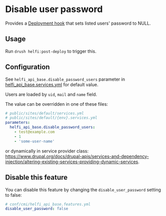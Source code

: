 # Disable user password

Provides a [Deployment hook](/documentation/deploy-hooks.md) that sets listed users' password to NULL.

## Usage

Run `drush helfi:post-deploy` to trigger this.

## Configuration

See `helfi_api_base.disable_password_users` parameter in [helfi_api_base.services.yml](/helfi_api_base.services.yml) for default value.

Users are loaded by `uid`, `mail` and `name` field.

The value can be overridden in one of these files:

```yaml
# public/sites/default/services.yml
# public/sites/default/{env}.services.yml
parameters:
  helfi_api_base.disable_password_users:
    - test@example.com
    - 1
    - 'some-user-name'
```

or dynamically in service provider class: https://www.drupal.org/docs/drupal-apis/services-and-dependency-injection/altering-existing-services-providing-dynamic-services.

## Disable this feature

You can disable this feature by changing the `disable_user_password` setting to false:

```yaml
# conf/cmi/helfi_api_base.features.yml
disable_user_password: false
```
